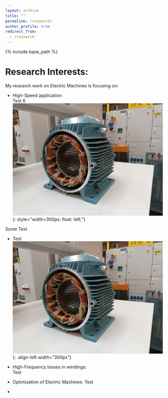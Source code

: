 ```yaml
---
layout: archive
title: ""
permalink: /research/
author_profile: true
redirect_from:
  - /research
---
```


{% include base_path %}


Research Interests:
======


My research work on Electric Machines is focusing on:
- High-Speed application:  
Test 6
![Illustration of electric machines](/images/homepage_electric_machines.png){: style="width=300px; float: left;"}

Some Text

- Test
<br/>![Illustration of electric machines](/images/homepage_electric_machines.png){: .align-left width="300px"} <br/>

- High-Frequency losses in windings:<br/>
Test
- Optimization of Electric Machines:
Test
- 
